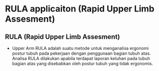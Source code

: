 # RULA applicaiton (Rapid Upper Limb Assesment)
RULA (Rapid Upper Limb Assesment)
--
- Upper Arm
RULA adalah suatu metode untuk menganalisa ergonomi postur tubuh pada pekerjaan dengan penggunaan bagian tubuh atas. Analisa RULA dilakukan apabila terdapat laporan keluhan pada tubuh bagian atas yang disebabkan oleh postur tubuh yang tidak ergonomis.

